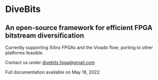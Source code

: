 # DiveBits
## An open-source framework for efficient FPGA bitstream diversification

Currently supporting Xilinx FPGAs and the Vivado flow; porting to other platforms feasible.

Contact us under [divebits.fpga@gmail.com](mailto://divebits.fpga@gmail.com)

Full documentation available on May 16, 2022

